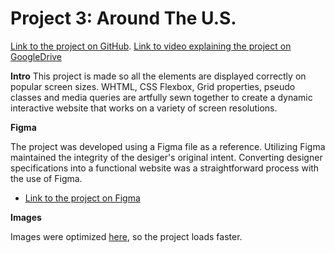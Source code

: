 # Project 3: Around The U.S.

[Link to the project on GitHub](https://queenhekate.github.io/se_project_aroundtheus/).
[Link to video explaining the project on GoogleDrive](https://drive.google.com/file/d/1CIS1IZwYyc4XVy9bOELJ__tUswzdhenb/view?usp=sharing)

**Intro**
This project is made so all the elements are displayed correctly on popular screen sizes. WHTML, CSS Flexbox, Grid properties, pseudo classes and media queries are artfully sewn together to create a dynamic interactive website that works on a variety of screen resolutions.

**Figma**

The project was developed using a Figma file as a reference. Utilizing Figma maintained the integrity of the desiger's original intent. Converting designer specifications into a functional website was a straightforward process with the use of Figma.

- [Link to the project on Figma](https://www.figma.com/file/ii4xxsJ0ghevUOcssTlHZv/Sprint-3%3A-Around-the-US?node-id=0%3A1)

**Images**

Images were optimized [here](https://tinypng.com/), so the project loads faster.
